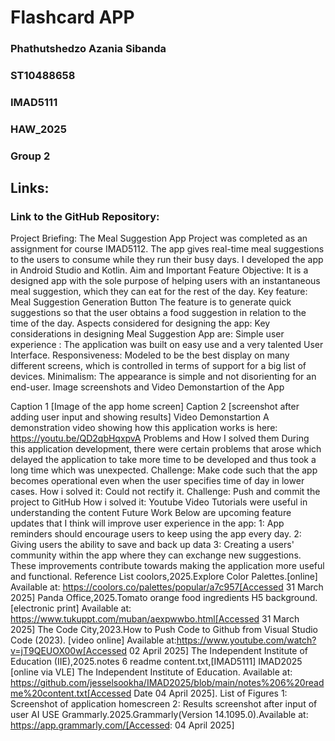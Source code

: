 # Flashcard APP

### Phathutshedzo Azania Sibanda 
### ST10488658
### IMAD5111
### HAW_2025
### Group 2 






## Links:
### Link to the GitHub Repository: 
Project Briefing:
The Meal Suggestion App Project was completed as an assignment for course IMAD5112. The app gives real-time meal suggestions to the users to consume while they run their busy days. I developed the app in Android Studio and Kotlin.
Aim and Important Feature
Objective: It is a designed app with the sole purpose of helping users with an instantaneous meal suggestion, which they can eat for the rest of the day.
Key feature: Meal Suggestion Generation Button
The feature is to generate quick suggestions so that the user obtains a food suggestion in relation to the time of the day.
Aspects considered for designing the app:
Key considerations in designing Meal Suggestion App are:
Simple user experience : The application was built on easy use and a very talented User Interface.
Responsiveness: Modeled to be the best display on many different screens, which is controlled in terms of support for a big list of devices.
Minimalism: The appearance is simple and not disorienting for an end-user.
Image screenshots and Video Demonstartion of the App

Caption 1 [Image of the app home screen]
Caption 2 [screenshot after adding user input and showing results]
Video Demonstartion
A demonstration video showing how this application works is here: https://youtu.be/QD2qbHqxpvA
Problems and How I solved them
During this application development, there were certain problems that arose which delayed the application to take more time to be developed and thus took a long time which was unexpected.
Challenge: Make code such that the app becomes operational even when the user specifies time of day in lower cases.
How i solved it: Could not rectify it.
Challenge: Push and commit the project to GitHub
How i solved it: Youtube Video Tutorials were useful in understanding the content
Future Work
Below are upcoming feature updates that I think will improve user experience in the app:
1: App reminders should encourage users to keep using the app every day.
2: Giving users the ability to save and back up data
3: Creating a users' community within the app where they can exchange new suggestions.
These improvements contribute towards making the application more useful and functional.
Reference List
coolors,2025.Explore Color Palettes.[online] Available at: https://coolors.co/palettes/popular/a7c957[Accessed 31 March 2025]
Panda Office,2025.Tomato orange food ingredients H5 background. [electronic print] Available at: https://www.tukuppt.com/muban/aexpwwbo.html[Accessed 31 March 2025]
The Code City,2023.How to Push Code to Github from Visual Studio Code (2023). [video online] Available at:https://www.youtube.com/watch?v=jT9QEUOX00w[Accessed 02 April 2025]
The Independent Institute of Education (IIE),2025.notes 6 readme content.txt,[IMAD5111] IMAD2025 [online via VLE] The Independent Institute of Education. Available at: https://github.com/jesselsookha/IMAD2025/blob/main/notes%206%20readme%20content.txt[Accessed Date 04 April 2025].
List of Figures
1: Screenshot of application homescreen
2: Results screenshot after input of user
AI USE
Grammarly.2025.Grammarly(Version 14.1095.0).Available at: https://app.grammarly.com/[Accessed: 04 April 2025]
